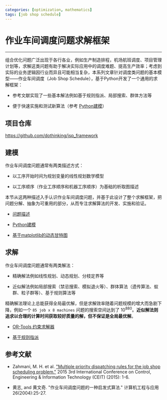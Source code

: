```yaml
---
categories: [optimization, mathematics]
tags: [job shop schedule]
---
```


# 作业车间调度问题求解框架

---

组合优化问题广泛出现于各行各业，例如生产制造排程，机场航班调度、项目管理计划等，求解这类问题有助于解决实际应用中的调度难题、提高生产效率；考虑到实际的业务逻辑因行业而异且可能相当复杂，本系列文章针对调度类问题的基本模型——作业车间调度（Job Shop Schedule），基于Python开发了一个通用的求解框架：

- 参考文献实现了一些基本解法例如基于规则指派、局部搜索、群体方法等

- 便于快速实施和测试新算法（参考 [Python建模](2021-08-14-作业车间调度问题求解框架：Python建模.md)）


## 项目仓库

https://github.com/dothinking/jsp_framework



## 建模

作业车间调度问题通常有两类描述方式：

- 以工序开始时间为规划变量的线性规划数学模型

- 以工序顺序（作业工序顺序和机器工序顺序）为基础的析取图描述

本节从这两种描述入手认识作业车间调度问题，并基于此设计了整个求解框架，把问题分解、抽象为可重用的部分，从而专注求解算法的开发、实施和验证。

- [问题描述](2021-08-08-作业车间调度问题求解框架：问题描述.md)

- [Python建模](2021-08-14-作业车间调度问题求解框架：Python建模.md)

- [基于matplotlib的动态甘特图](2021-08-15-基于matplotlib的动态甘特图.md)


## 求解

作业车间调度问题通常有两类解法：

- 精确解法例如线性规划、动态规划、分枝定界等

- 近似解法例如局部搜索（禁忌搜索、模拟退火等）、群体算法（遗传算法、蚁群、粒子群等）、基于规则算法等

精确解法理论上总能获得全局最优解，但是求解效率随着问题规模的增大而急剧下降，例如一个 `85 job x 8 machines` 问题的搜索空间达到了 $10^{880}$。**近似解法则追求以合理的计算时间获取较好质量的解，但不保证是全局最优解**。


- [OR-Tools 约束求解器](2021-08-22-作业车间调度问题求解框架：OR-Tools约束求解器.md)

- [基于规则指派](2021-08-28-作业车间调度问题求解框架：基于规则指派求解器.md)


## 参考文献

- Zahmani, M. H. et al. ["Multiple priority dispatching rules for the job shop scheduling problem."](https://ieeexplore.ieee.org/document/7232991/) 2015 3rd International Conference on Control, Engineering & Information Technology (CEIT) (2015): 1-6.

- 黄志, and 黄文奇. "作业车间调度问题的一种启发式算法." 计算机工程与应用 26(2004):25-27.